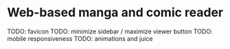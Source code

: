 # Web-based manga and comic reader

TODO: favicon 
TODO: minimize sidebar / maximize viewer button
TODO: mobile responsiveness
TODO: animations and juice
